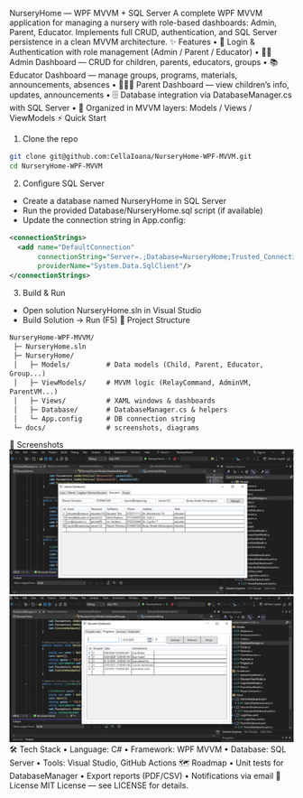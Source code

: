 NurseryHome — WPF MVVM + SQL Server
A complete WPF MVVM application for managing a nursery with role-based dashboards: Admin, Parent, Educator.
Implements full CRUD, authentication, and SQL Server persistence in a clean MVVM architecture.
✨ Features
•	🔐 Login & Authentication with role management (Admin / Parent / Educator)
•	👩‍💼 Admin Dashboard — CRUD for children, parents, educators, groups
•	📚 Educator Dashboard — manage groups, programs, materials, announcements, absences
•	👨‍👩‍👧 Parent Dashboard — view children’s info, updates, announcements
•	🗄️ Database integration via DatabaseManager.cs with SQL Server
•	🧩 Organized in MVVM layers: Models / Views / ViewModels
⚡ Quick Start
1) Clone the repo
```bash
git clone git@github.com:CellaIoana/NurseryHome-WPF-MVVM.git
cd NurseryHome-WPF-MVVM
```
2) Configure SQL Server
- Create a database named NurseryHome in SQL Server
- Run the provided Database/NurseryHome.sql script (if available)
- Update the connection string in App.config:
```xml
<connectionStrings>
  <add name="DefaultConnection"
       connectionString="Server=.;Database=NurseryHome;Trusted_Connection=True;"
       providerName="System.Data.SqlClient"/>
</connectionStrings>
```
3) Build & Run
- Open solution NurseryHome.sln in Visual Studio
- Build Solution → Run (F5)
🧱 Project Structure
```
NurseryHome-WPF-MVVM/
 ├─ NurseryHome.sln
 ├─ NurseryHome/
 │   ├─ Models/         # Data models (Child, Parent, Educator, Group...)
 │   ├─ ViewModels/     # MVVM logic (RelayCommand, AdminVM, ParentVM...)
 │   ├─ Views/          # XAML windows & dashboards
 │   ├─ Database/       # DatabaseManager.cs & helpers
 │   └─ App.config      # DB connection string
 └─ docs/               # screenshots, diagrams
```
📸 Screenshots
![Admin Dashboard](docs/admin_dashboard.PNG)
![Educator Dashboard](docs/educator_dashboard.PNG)
🛠️ Tech Stack
•	Language: C#
•	Framework: WPF MVVM
•	Database: SQL Server
•	Tools: Visual Studio, GitHub Actions
🗺️ Roadmap
•	Unit tests for DatabaseManager
•	Export reports (PDF/CSV)
•	Notifications via email
📝 License
MIT License — see LICENSE for details.

